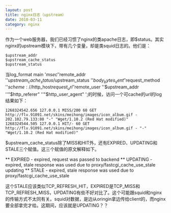 ```yaml
---
layout: post
title: nginx日志（upstream）
date: 2010-03-11
category: nginx
---
```


作为一个web服务器，我们已经习惯了nginx的类apache日志，即$status。其实nginx的upstream模块下，带有几个变量，却是类squid日志的。他们是：

    $upstream_addr
    $upstream_cache_status
    $upstream_status

当log_format main '$msec ''$remote_addr ''$upstream_cache_status/$upstream_status ''$body_bytes_sent ''$request_method ''$scheme://$http_host$request_uri ''$remote_user ''$upstream_addr ''"$http_referer" ''"$http_user_agent" ';的时候，访问一个可cache的url的log结果如下：

    1268324542.656 127.0.0.1 MISS/200 60 GET http://flv.91091.net/skins/meihong/images/icon_album.gif - 202.102.79.133:80 "-" "Wget/1.10.2 (Red Hat modified)"
    1268324544.505 127.0.0.1 HIT/- 60 GET http://flv.91091.net/skins/meihong/images/icon_album.gif - "-" "Wget/1.10.2 (Red Hat modified)"

$upstream_cache_status除了MISS和HIT外，还有EXPIRED、UPDATING和STALE三个赋值。这三个赋值的原文解释如下。

** EXPIRED - expired, request was passed to backend
** UPDATING - expired, stale response was used due to proxy/fastcgi_cache_use_stale updating
** STALE - expired, stale response was used due to proxy/fastcgi_cache_use_stale

这个STALE应该类似TCP_REFRESH_HIT，EXPIRED是TCP_MISS和TCP_REFRESH_MISS，UPDATING有些不好对比了。这个可能跟squid和nginx的传输方式不太同有关。squid对数据，是边从oringin拿边传给client的，而nginx要全部拿完才给。这期间，应该就是UPDATING？？


